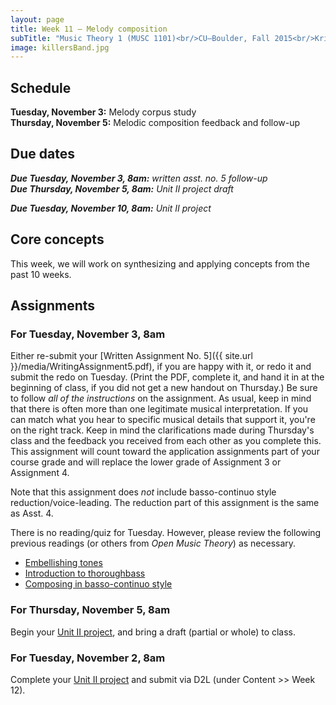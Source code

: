 ```yaml
---
layout: page
title: Week 11 – Melody composition
subTitle: "Music Theory 1 (MUSC 1101)<br/>CU–Boulder, Fall 2015<br/>Kris Shaffer, Ph.D. – instructor"
image: killersBand.jpg
---
```


## Schedule

**Tuesday, November 3:** Melody corpus study  
**Thursday, November 5:** Melodic composition feedback and follow-up 

## Due dates

***Due Tuesday, November 3, 8am:*** *written asst. no. 5 follow-up*   
***Due Thursday, November 5, 8am:*** *Unit II project draft*   

***Due Tuesday, November 10, 8am:*** *Unit II project*   



## Core concepts

This week, we will work on synthesizing and applying concepts from the past 10 weeks. 

## Assignments

### For Tuesday, November 3, 8am

Either re-submit your [Written Assignment No. 5]({{ site.url }}/media/WritingAssignment5.pdf), if you are happy with it, or redo it and submit the redo on Tuesday. (Print the PDF, complete it, and hand it in at the beginning of class, if you did not get a new handout on Thursday.) Be sure to follow *all of the instructions* on the assignment. As usual, keep in mind that there is often more than one legitimate musical interpretation. If you can match what you hear to specific musical details that support it, you're on the right track. Keep in mind the clarifications made during Thursday's class and the feedback you received from each other as you complete this. This assignment will count toward the application assignments part of your course grade and will replace the lower grade of Assignment 3 or Assignment 4.

Note that this assignment does *not* include basso-continuo style reduction/voice-leading. The reduction part of this assignment is the same as Asst. 4.

There is no reading/quiz for Tuesday. However, please review the following previous readings (or others from *Open Music Theory*) as necessary.

- [Embellishing tones](http://openmusictheory.com/embellishingTones.html)  
- [Introduction to thoroughbass](http://openmusictheory.com/thoroughbassFigures.html)  
- [Composing in basso-continuo style](http://openmusictheory.com/bassoContinuo.html)  


### For Thursday, November 5, 8am

Begin your [Unit II project](/unit2project/), and bring a draft (partial or whole) to class.


### For Tuesday, November 2, 8am

Complete your [Unit II project](/unit2project/) and submit via D2L (under Content >> Week 12).